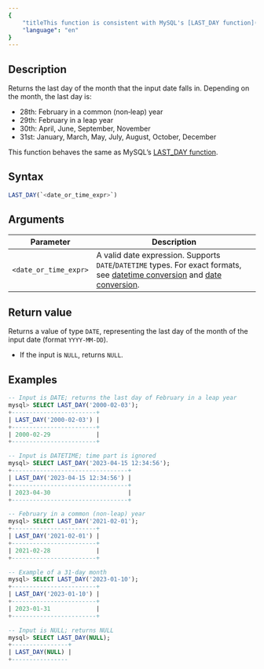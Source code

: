 ```yaml
---
{
    "titleThis function is consistent with MySQL's [LAST_DAY function](https://dev.mysql.com/doc/refman/8.4/en/date-and-time-functions.html#function_last-day).: "LAST_DAY",
    "language": "en"
}
---
```


## Description

Returns the last day of the month that the input date falls in. Depending on the month, the last day is:

- 28th: February in a common (non‑leap) year
- 29th: February in a leap year
- 30th: April, June, September, November
- 31st: January, March, May, July, August, October, December

This function behaves the same as MySQL’s [LAST_DAY function](https://dev.mysql.com/doc/refman/8.4/en/date-and-time-functions.html#function_last-day).

## Syntax

```sql
LAST_DAY(`<date_or_time_expr>`)
```

## Arguments

| Parameter | Description |
| --- | --- |
| `<date_or_time_expr>` | A valid date expression. Supports `DATE`/`DATETIME` types. For exact formats, see [datetime conversion](../../../../../docs/sql-manual/basic-element/sql-data-types/conversion/datetime-conversion) and [date conversion](../../../../../docs/sql-manual/basic-element/sql-data-types/conversion/date-conversion). |

## Return value

Returns a value of type `DATE`, representing the last day of the month of the input date (format `YYYY-MM-DD`).

- If the input is `NULL`, returns `NULL`.

## Examples

```sql
-- Input is DATE; returns the last day of February in a leap year
mysql> SELECT LAST_DAY('2000-02-03');
+------------------------+
| LAST_DAY('2000-02-03') |
+------------------------+
| 2000-02-29             |
+------------------------+

-- Input is DATETIME; time part is ignored
mysql> SELECT LAST_DAY('2023-04-15 12:34:56');
+---------------------------------+
| LAST_DAY('2023-04-15 12:34:56') |
+---------------------------------+
| 2023-04-30                      |
+---------------------------------+

-- February in a common (non‑leap) year
mysql> SELECT LAST_DAY('2021-02-01');
+------------------------+
| LAST_DAY('2021-02-01') |
+------------------------+
| 2021-02-28             |
+------------------------+

-- Example of a 31‑day month
mysql> SELECT LAST_DAY('2023-01-10');
+------------------------+
| LAST_DAY('2023-01-10') |
+------------------------+
| 2023-01-31             |
+------------------------+

-- Input is NULL; returns NULL
mysql> SELECT LAST_DAY(NULL);
+----------------+
| LAST_DAY(NULL) |
+----------------